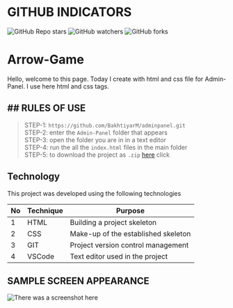 # GITHUB INDICATORS

![GitHub Repo stars](https://img.shields.io/github/stars/cavidsuleyman/Ballon-Game?style=for-the-badge)
![GitHub watchers](https://img.shields.io/github/watchers/cavidsuleyman/Ballon-Game?style=for-the-badge)
![GitHub forks](https://img.shields.io/github/forks/cavidsuleyman/Ballon-Game?style=for-the-badge)


  # Arrow-Game

Hello, welcome to this page. Today I create with html and css file for Admin-Panel. I use here html and css tags. 
## ## RULES OF USE

> STEP-1: `https://github.com/BakhtiyarM/adminpanel.git` <br/>
> STEP-2:  enter the `Admin-Panel` folder that appears <br/>
> STEP-3:  open the folder you are in in a text editor <br/>
> STEP-4:  run the  all the `index.html` files in the main folder <br/>
> STEP-5:  to download the project as `.zip`  [here](https://github.com/BakhtiyarM/adminpanel/archive/refs/heads/master.zip) click <br/>


## Technology

This project was developed using the following technologies

| No | Technique | Purpose |
| - | ---------- | --------------------- |
| 1 | HTML | Building a project skeleton |
| 2 | CSS |  Make-up of the established skeleton |
| 3 | GIT |  Project version control management |
| 4 | VSCode | Text editor used in the project |


## SAMPLE SCREEN APPEARANCE

![There was a screenshot here](./screen-1.2.PNG)
